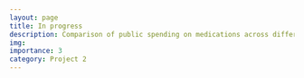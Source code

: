 ```yaml
---
layout: page
title: In progress
description: Comparison of public spending on medications across different states and major cities in Brazil (in progress).
img:
importance: 3
category: Project 2
---
```


